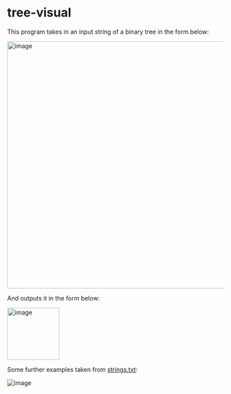 # tree-visual

This program takes in an input string of a binary tree in the form below:

<img width="575" alt="image" src="https://github.com/user-attachments/assets/09e2843f-69d8-4141-9d86-4c43cc573114" />

And outputs it in the form below:

<img width="121" alt="image" src="https://github.com/user-attachments/assets/e113a4d4-9d3d-4ff0-b9ee-27c5b0e6c073" />

Some further examples taken from [strings.txt](https://github.com/mattmatloubi/tree-visual/blob/main/strings.txt):

![image](https://github.com/user-attachments/assets/9f07cb98-dcaf-4b7a-b374-488788e9473a)

